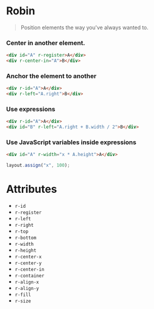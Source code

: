 # Robin

> Position elements the way you've always wanted to.


### Center in another element.

``` html
<div id="A" r-register>A</div>
<div r-center-in="A">B</div>
```

### Anchor the element to another

``` html
<div r-id="A">A</div>
<div r-left="A.right">B</div>
```

### Use expressions

``` html
<div r-id="A">A</div>
<div id="B" r-left="A.right + B.width / 2">B</div>
```

### Use JavaScript variables inside expressions

``` html
<div id="A" r-width="x * A.height">A</div>
```

``` js
layout.assign("x", 100);
```

# Attributes

* `r-id`
* `r-register`
* `r-left`
* `r-right`
* `r-top`
* `r-bottom`
* `r-width`
* `r-height`
* `r-center-x`
* `r-center-y`
* `r-center-in`
* `r-container`
* `r-align-x`
* `r-align-y`
* `r-fill`
* `r-size`



